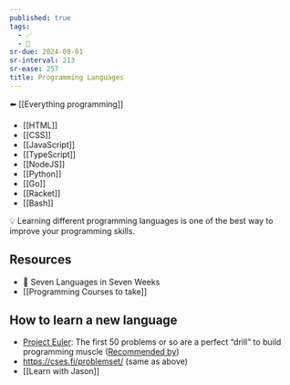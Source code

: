 ```yaml
---
published: true
tags:
  - ✅
  - 🧭
sr-due: 2024-09-01
sr-interval: 213
sr-ease: 257
title: Programming Languages
---
```

⬅️ [[Everything programming]]

- [[HTML]]
- [[CSS]]
- [[JavaScript]]
- [[TypeScript]]
- [[NodeJS]]
- [[Python]]
- [[Go]]
- [[Racket]]
- [[Bash]]

💡 Learning different programming languages is one of the best way to improve your programming skills.

## Resources
- 📕 Seven Languages in Seven Weeks 
- [[Programming Courses to take]]

## How to learn a new language
- [Project Euler]([https://projecteuler.net/archives](https://projecteuler.net/archives)): The first 50 problems or so are a perfect “drill” to build programming muscle ([Recommended by](https://matklad.github.io/2023/08/06/fantastic-learning-resources.html))
- https://cses.fi/problemset/ (same as above)
- [[Learn with Jason]]
